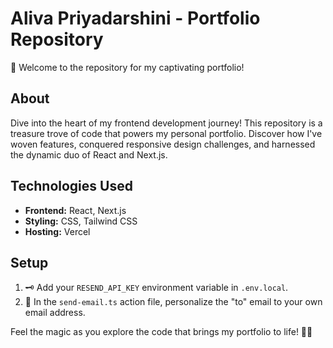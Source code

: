 # Aliva Priyadarshini - Portfolio Repository

🚀 Welcome to the repository for my captivating portfolio!

## About

Dive into the heart of my frontend development journey! This repository is a treasure trove of code that powers my personal portfolio. Discover how I've woven features, conquered responsive design challenges, and harnessed the dynamic duo of React and Next.js.

## Technologies Used

- **Frontend:** React, Next.js
- **Styling:** CSS, Tailwind CSS
- **Hosting:** Vercel

## Setup

1. 🗝️ Add your `RESEND_API_KEY` environment variable in `.env.local`.
2. 📧 In the `send-email.ts` action file, personalize the "to" email to your own email address.

Feel the magic as you explore the code that brings my portfolio to life! 🌟✨
